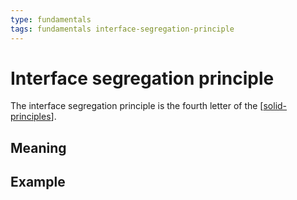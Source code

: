 ```yaml
---
type: fundamentals
tags: fundamentals interface-segregation-principle
---
```


# Interface segregation principle

The interface segregation principle is the fourth letter of the [[solid-principles]].

## Meaning

## Example

[//begin]: # "Autogenerated link references for markdown compatibility"
[solid-principles]: solid-principles.md "SOLID principles"
[//end]: # "Autogenerated link references"
